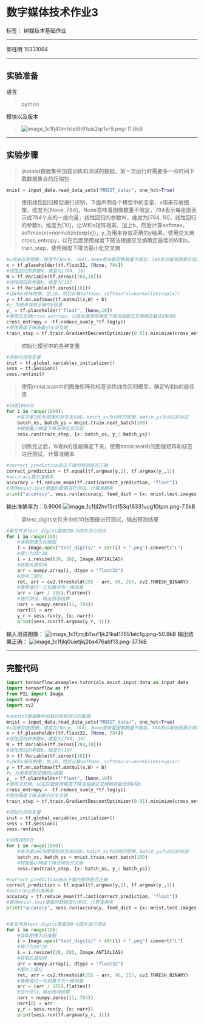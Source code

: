 ﻿# 数字媒体技术作业3

标签： 树媒技术基础作业


----------
郭柱明 15331094

----------
## 实验准备 ##
语言

> python

模块以及版本

> ![image_1c1fj40mtkle8h91uis2qr1vr9.png-11.8kB][1]


----------
## 实验步骤 ##

> 从mnist数据集中加载训练和测试的数据，第一次运行时需要多一点时间下载数据集合的压缩包

```python
mnist = input_data.read_data_sets("MNIST_data/", one_hot=True)
```


> 使用线性回归模型进行识别，下面声明各个模型中的变量，x用来存放图像，维度为[None,
> 784]，None意味着图像数量不限定，784表示每张图表示成784个点的一维向量，线性回归的参数W，维度为[784,
> 10]，线性回归的参数b，维度为[10]，让W和x矩阵相乘，加上b，然后计算softmax，softmax(x)=normalize(exp(x))，y_为用来存放正确的y结果，使用交叉熵cross_entropy，以在后面使用梯度下降法根据交叉熵确定最佳的W和b，train_step，使用梯度下降法最小化交叉熵

```python
#x用来存放图像，维度为[None, 784]，None意味着图像数量不限定，784表示每张图表示成784个点的一维向量
x = tf.placeholder(tf.float32, [None, 784])
#线性回归的参数W，维度为[784, 10]
W = tf.Variable(tf.zeros([784,10]))
#线性回归的参数b，维度为[10]
b = tf.Variable(tf.zeros([10]))
#让W和x矩阵相乘，加上b，然后计算softmax，softmax(x)=normalize(exp(x))
y = tf.nn.softmax(tf.matmul(x,W) + b)
#y_为用来存放正确的y结果
y_ = tf.placeholder("float", [None,10])
#使用交叉熵cross_entropy，以在后面使用梯度下降法根据交叉熵确定最佳的W和b
cross_entropy = -tf.reduce_sum(y_*tf.log(y))
#使用梯度下降法最小化交叉熵
train_step = tf.train.GradientDescentOptimizer(0.01).minimize(cross_entropy)
```



> 初始化模型中的各种变量
```python
#初始化所有变量
init = tf.global_variables_initializer()
sess = tf.Session()
sess.run(init)
```


> 使用mnist.train中的图像矩阵和标签训练线性回归模型，确定W和b的最佳值

```python
#训练1000次
for i in range(1000):
	#每次拿100张图像和标签来训练，batch_xs为训练的图像，batch_ys为对应的标签
    batch_xs, batch_ys = mnist.train.next_batch(100)
    #根据最小梯度下降法降低交叉熵
    sess.run(train_step, {x: batch_xs, y_: batch_ys})
```


> 训练完之后，W和b的值被确定下来，使用mnist.test中的图像矩阵和标签进行测试，计算准确率


```python
#correct_prediction表示下面的预测是否正确
correct_prediction = tf.equal(tf.argmax(y,1), tf.argmax(y_,1))
#accuracy表示准确率
accuracy = tf.reduce_mean(tf.cast(correct_prediction, "float"))
#使用mnist.test里面的数据进行测试，计算准确率
print("accuracy", sess.run(accuracy, feed_dict = {x: mnist.test.images, y_: mnist.test.labels}))
```


输出准确率为：0.9006
![image_1c1fjl2hv15nt153q16331uug10tpm.png-7.5kB][2]


> 拿test_digits文件夹中的10张图像进行测试，输出预测结果

```python
#拿文件夹test_digits里面的0-9图片进行测试
for i in range(10):
	#读取图像为灰度图
	i = Image.open("test_digits/" + str(i) + ".png").convert("L")
	#缩小为28*28
	i = i.resize((28, 28), Image.ANTIALIAS)
	#获取灰度矩阵
	arr = numpy.array(i, dtype = "float32")
	#图片二值化
	ret, arr = cv2.threshold(255 - arr, 90, 255, cv2.THRESH_BINARY)
	#像素值归一化和展平为一维向量
	arr = (arr / 255).flatten()
	#进行测试，输出预测结果
	narr = numpy.zeros((1, 784))
	narr[0] = arr
	y_r = sess.run(y, {x: narr}) 	
	print(sess.run(tf.argmax(y_r, 1)))

```
输入测试图像：
![image_1c1fjmjib1suf1jk21kat17651elc1g.png-50.9kB][3]
输出结果正确：
![image_1c1fjlq0uietjkj2bs476abf13.png-37.1kB][4]


----------
## 完整代码 ##
```python
import tensorflow.examples.tutorials.mnist.input_data as input_data
import tensorflow as tf
from PIL import Image
import numpy
import cv2

#从mnist数据集中加载训练和测试的数据
mnist = input_data.read_data_sets("MNIST_data/", one_hot=True)
#x用来存放图像，维度为[None, 784]，None意味着图像数量不限定，784表示每张图表示成784个点的一维向量
x = tf.placeholder(tf.float32, [None, 784])
#线性回归的参数W，维度为[784, 10]
W = tf.Variable(tf.zeros([784,10]))
#线性回归的参数b，维度为[10]
b = tf.Variable(tf.zeros([10]))
#让W和x矩阵相乘，加上b，然后计算softmax，softmax(x)=normalize(exp(x))
y = tf.nn.softmax(tf.matmul(x,W) + b)
#y_为用来存放正确的y结果
y_ = tf.placeholder("float", [None,10])
#使用交叉熵，以在后面使用梯度下降法根据交叉熵确定最佳的W和b
cross_entropy = -tf.reduce_sum(y_*tf.log(y))
#使用梯度下降法最小化交叉熵
train_step = tf.train.GradientDescentOptimizer(0.01).minimize(cross_entropy)

#初始化所有变量
init = tf.global_variables_initializer()
sess = tf.Session()
sess.run(init)

#训练1000次
for i in range(1000):
	#每次拿100张图像和标签来训练，batch_xs为训练的图像，batch_ys为对应的标签
    batch_xs, batch_ys = mnist.train.next_batch(100)
    #根据最小梯度下降法降低交叉熵
    sess.run(train_step, {x: batch_xs, y_: batch_ys})

#correct_prediction表示下面的预测是否正确
correct_prediction = tf.equal(tf.argmax(y,1), tf.argmax(y_,1))
#accuracy表示准确率
accuracy = tf.reduce_mean(tf.cast(correct_prediction, "float"))
#使用mnist.test里面的数据进行测试，计算准确率
print("accuracy", sess.run(accuracy, feed_dict = {x: mnist.test.images, y_: mnist.test.labels}))


#拿文件夹test_digits里面的0-9图片进行测试
for i in range(10):
	#读取图像为灰度图
	i = Image.open("test_digits/" + str(i) + ".png").convert("L")
	#缩小为28*28
	i = i.resize((28, 28), Image.ANTIALIAS)
	#获取灰度矩阵
	arr = numpy.array(i, dtype = "float32")
	#图片二值化
	ret, arr = cv2.threshold(255 - arr, 90, 255, cv2.THRESH_BINARY)
	#像素值归一化和展平为一维向量
	arr = (arr / 255).flatten()
	#进行测试，输出预测结果
	narr = numpy.zeros((1, 784))
	narr[0] = arr
	y_r = sess.run(y, {x: narr}) 	
	print(sess.run(tf.argmax(y_r, 1)))
```

  [1]: http://static.zybuluo.com/gzm1997/eueoo1t0pokvi9yzgt83tzpn/image_1c1fj40mtkle8h91uis2qr1vr9.png
  [2]: http://static.zybuluo.com/gzm1997/1zr4hhwq5l9yc1glxsct9b9t/image_1c1fjl2hv15nt153q16331uug10tpm.png
  [3]: http://static.zybuluo.com/gzm1997/wqwfzzlfk8wwohfgq0ofagpy/image_1c1fjmjib1suf1jk21kat17651elc1g.png
  [4]: http://static.zybuluo.com/gzm1997/w0eqxdseq0oumoz1my177500/image_1c1fjlq0uietjkj2bs476abf13.png